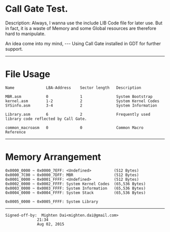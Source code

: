 #  Call Gate Test.

Description:
  Always, I wanna use the include LIB Code file for later use.
But in fact, it is a waste of Memory and some Global resources are therefore hard to manipulate.

  An idea come into my mind,
		--- Using Call Gate installed in GDT for further support.

-------------------------------
# File Usage

	Name              LBA-Address    Sector length   Description
	
	MBR.asm           0              1               System Bootstrap
	kernel.asm        1-2            2               System Kernel Codes
	SYSinfo.asm       3-4            2               System Information

	Library.asm       6              2               Frequently used library code reflected by Call Gate.
	
	common_macroasm   0              0               Common Macro Reference
	
-------------------------------
# Memory Arrangement

	0x0000_0000 ~ 0x0000_7EFF: <Undefined>          (512 Bytes)
	0x0000_7C00 ~ 0x0000_7DFF: MBR                  (512 Bytes)
	0x0001_0000 ~ 0x0001_FFFF: <Undefined>          (512 Bytes)
	0x0002_0000 ~ 0x0002_FFFF: System Kernel Codes  (65,536 Bytes)
	0x0003_0000 ~ 0x0003_FFFF: System Information   (65,536 Bytes)
	0x0004_0000 ~ 0x0004_FFFF: System Stack         (65,536 Bytes)

	0x0005_0000 ~ 0x0005_FFFF: System Library

-------------------------------
	Signed-off-by:  Mighten Dai<mighten.dai@gmail.com>
				  21:34
                  Aug 02, 2015